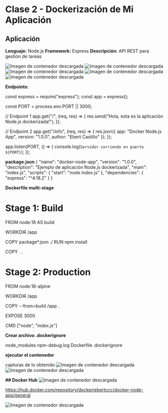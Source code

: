 # Clase 2 - Dockerización de Mi Aplicación

## Aplicación

**Lenguaje:** Node.js
**Framework:** Express
**Descripción:** API REST para gestión de tareas

![Imagen de contenedor descargada](screenshots/tar1.png)
![Imagen de contenedor descargada](screenshots/tar2.png)
![Imagen de contenedor descargada](screenshots/tar3.png)
![Imagen de contenedor descargada](screenshots/tar4.png)
![Imagen de contenedor descargada](screenshots/tar5.png)

**Endpoints:**

const express = require("express");
const app = express();

const PORT = process.env.PORT || 3000;

// Endpoint 1
app.get("/", (req, res) => {
  res.send("Hola, esta es la aplicación Node.js dockerizada!");
});

// Endpoint 2
app.get("/info", (req, res) => {
  res.json({
    app: "Docker Node.js App",
    version: "1.0.0",
    author: "Ebert Castillo"
  });
});

app.listen(PORT, () => {
  console.log(`Servidor corriendo en puerto ${PORT}`);
});

**package.json**
{
  "name": "docker-node-app",
  "version": "1.0.0",
  "description": "Ejemplo de aplicación Node.js dockerizada",
  "main": "index.js",
  "scripts": {
    "start": "node index.js"
  },
  "dependencies": {
    "express": "^4.18.2"
  }
}

**Dockerfile multi-stage**

# Stage 1: Build
FROM node:18 AS build

WORKDIR /app

COPY package*.json ./
RUN npm install

COPY . .

# Stage 2: Production
FROM node:18-alpine

WORKDIR /app

COPY --from=build /app .

EXPOSE 3000

CMD ["node", "index.js"]

**Crear archivo .dockerignore**

node_modules
npm-debug.log
Dockerfile
.dockerignore

**ejecutar el contenedor**

capturas de lo obtenido
![Imagen de contenedor descargada](screenshots/localhost3000.png)
![Imagen de contenedor descargada](screenshots/localhost4000.png)

**## Docker Hub**
![Imagen de contenedor descargada](screenshots/hub.png)

https://hub.docker.com/repository/docker/ebertccc/docker-node-app/general


![Imagen de contenedor descargada](screenshots/hubweb.png)

